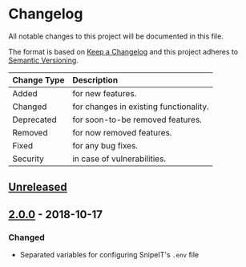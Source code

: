 # Changelog

All notable changes to this project will be documented in this file.

The format is based on [Keep a Changelog](http://keepachangelog.com/en/1.0.0/)
and this project adheres to [Semantic Versioning](http://semver.org/spec/v2.0.0.html).

| Change Type   | Description                            |
| :------------ | :------------------------------------- |
| Added         | for new features.                      |
| Changed       | for changes in existing functionality. |
| Deprecated    | for soon-to-be removed features.       |
| Removed       | for now removed features.              |
| Fixed         | for any bug fixes.                     |
| Security      | in case of vulnerabilities.            |

## [Unreleased]

## [2.0.0] - 2018-10-17

### Changed

- Separated variables for configuring SnipeIT's `.env` file

[Unreleased]: https://github.com/joshuacherry/ansible-role-snipeit/compare/2.0.0...HEAD
[2.0.0]: https://github.com/joshuacherry/ansible-role-snipeit/compare/1.0.0...2.0.0
